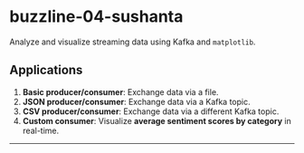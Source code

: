 # buzzline-04-sushanta

Analyze and visualize streaming data using Kafka and `matplotlib`.

## Applications

1. **Basic producer/consumer**: Exchange data via a file.
2. **JSON producer/consumer**: Exchange data via a Kafka topic.
3. **CSV producer/consumer**: Exchange data via a different Kafka topic.
4. **Custom consumer**: Visualize **average sentiment scores by category** in real-time.

---